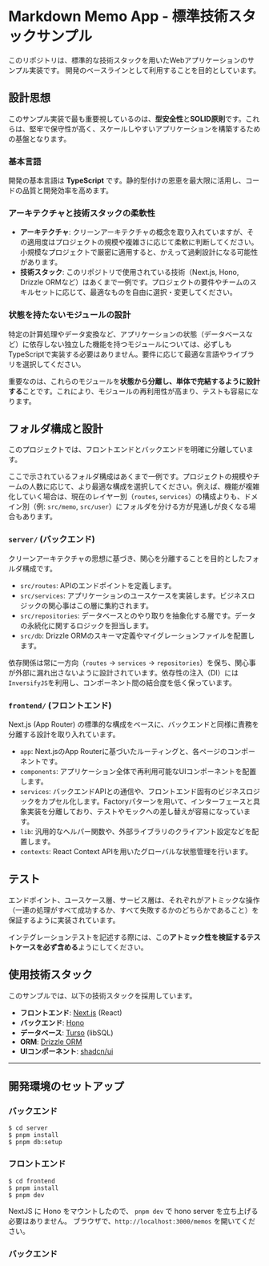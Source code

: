 
# Markdown Memo App - 標準技術スタックサンプル

このリポジトリは、標準的な技術スタックを用いたWebアプリケーションのサンプル実装です。
開発のベースラインとして利用することを目的としています。

## 設計思想

このサンプル実装で最も重要視しているのは、**型安全性**と**SOLID原則**です。これらは、堅牢で保守性が高く、スケールしやすいアプリケーションを構築するための基盤となります。

### 基本言語

開発の基本言語は **TypeScript** です。静的型付けの恩恵を最大限に活用し、コードの品質と開発効率を高めます。

### アーキテクチャと技術スタックの柔軟性

- **アーキテクチャ**: クリーンアーキテクチャの概念を取り入れていますが、その適用度はプロジェクトの規模や複雑さに応じて柔軟に判断してください。小規模なプロジェクトで厳密に適用すると、かえって過剰設計になる可能性があります。
- **技術スタック**: このリポジトリで使用されている技術（Next.js, Hono, Drizzle ORMなど）はあくまで一例です。プロジェクトの要件やチームのスキルセットに応じて、最適なものを自由に選択・変更してください。

### 状態を持たないモジュールの設計

特定の計算処理やデータ変換など、アプリケーションの状態（データベースなど）に依存しない独立した機能を持つモジュールについては、必ずしもTypeScriptで実装する必要はありません。要件に応じて最適な言語やライブラリを選択してください。

重要なのは、これらのモジュールを**状態から分離し、単体で完結するように設計する**ことです。これにより、モジュールの再利用性が高まり、テストも容易になります。

## フォルダ構成と設計

このプロジェクトでは、フロントエンドとバックエンドを明確に分離しています。

ここで示されているフォルダ構成はあくまで一例です。プロジェクトの規模やチームの人数に応じて、より最適な構成を選択してください。例えば、機能が複雑化していく場合は、現在のレイヤー別（`routes`, `services`）の構成よりも、ドメイン別（例: `src/memo`, `src/user`）にフォルダを分ける方が見通しが良くなる場合もあります。

### `server/` (バックエンド)

クリーンアーキテクチャの思想に基づき、関心を分離することを目的としたフォルダ構成です。

- `src/routes`: APIのエンドポイントを定義します。
- `src/services`: アプリケーションのユースケースを実装します。ビジネスロジックの関心事はこの層に集約されます。
- `src/repositories`: データベースとのやり取りを抽象化する層です。データの永続化に関するロジックを担当します。
- `src/db`: Drizzle ORMのスキーマ定義やマイグレーションファイルを配置します。

依存関係は常に一方向（`routes` → `services` → `repositories`）を保ち、関心事が外部に漏れ出さないように設計されています。依存性の注入（DI）には`InversifyJS`を利用し、コンポーネント間の結合度を低く保っています。

### `frontend/` (フロントエンド)

Next.js (App Router) の標準的な構成をベースに、バックエンドと同様に責務を分離する設計を取り入れています。

- `app`: Next.jsのApp Routerに基づいたルーティングと、各ページのコンポーネントです。
- `components`: アプリケーション全体で再利用可能なUIコンポーネントを配置します。
- `services`: バックエンドAPIとの通信や、フロントエンド固有のビジネスロジックをカプセル化します。Factoryパターンを用いて、インターフェースと具象実装を分離しており、テストやモックへの差し替えが容易になっています。
- `lib`: 汎用的なヘルパー関数や、外部ライブラリのクライアント設定などを配置します。
- `contexts`: React Context APIを用いたグローバルな状態管理を行います。

## テスト

エンドポイント、ユースケース層、サービス層は、それぞれがアトミックな操作（一連の処理がすべて成功するか、すべて失敗するかのどちらかであること）を保証するように実装されています。

インテグレーションテストを記述する際には、この**アトミック性を検証するテストケースを必ず含める**ようにしてください。

## 使用技術スタック

このサンプルでは、以下の技術スタックを採用しています。

- **フロントエンド**: [Next.js](https://nextjs.org/) (React)
- **バックエンド**: [Hono](https://hono.dev/)
- **データベース**: [Turso](https://turso.tech/) (libSQL)
- **ORM**: [Drizzle ORM](https://orm.drizzle.team/)
- **UIコンポーネント**: [shadcn/ui](https://ui.shadcn.com/)

---

## 開発環境のセットアップ

### バックエンド

```shell
$ cd server
$ pnpm install
$ pnpm db:setup
```

### フロントエンド

```shell
$ cd frontend
$ pnpm install
$ pnpm dev
```


NextJS に Hono をマウントしたので、 `pnpm dev` で hono server を立ち上げる必要はありません。
ブラウザで、`http://localhost:3000/memos` を開いてください。

### バックエンド